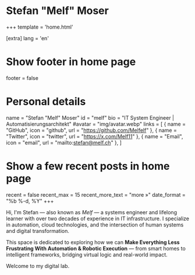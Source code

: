 # Stefan "Melf" Moser

+++
template = 'home.html'

[extra]
lang = 'en'

# Show footer in home page
footer = false

# Personal details
name = "Stefan \"Melf\" Moser"
id = "melf"
bio = "IT System Engineer | Automatisierungsarchitekt"
#avatar = "img/avatar.webp"
links = [
    { name = "GitHub", icon = "github", url = "https://github.com/Melfelf" },
    { name = "Twitter", icon = "twitter", url = "https://x.com/Melf11" },
    { name = "Email", icon = "email", url = "mailto:stefan@melf.ch" },
]

# Show a few recent posts in home page
recent = false
recent_max = 15
recent_more_text = "more »"
date_format = "%b %-d, %Y"
+++

Hi, I'm Stefan — also known as *Melf* — a systems engineer and lifelong learner with over two decades of experience in IT infrastructure. I specialize in automation, cloud technologies, and the intersection of human systems and digital transformation.

This space is dedicated to exploring how we can **Make Everything Less Frustrating With Automation & Robotic Execution** — from smart homes to intelligent frameworks, bridging virtual logic and real-world impact.

Welcome to my digital lab.
